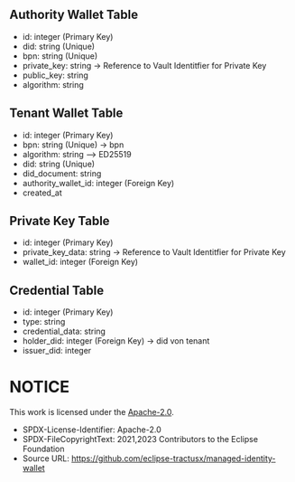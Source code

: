 ## Authority Wallet Table
- id: integer (Primary Key)
- did: string (Unique)
- bpn: string (Unique)
- private_key: string -> Reference to Vault Identitfier for Private Key
- public_key: string
- algorithm: string

## Tenant Wallet Table
- id: integer (Primary Key)
- bpn: string (Unique) -> bpn
- algorithm: string --> ED25519
- did: string (Unique)
- did_document: string
- authority_wallet_id: integer (Foreign Key)
- created_at

## Private Key Table
- id: integer (Primary Key)
- private_key_data: string -> Reference to Vault Identitfier for Private Key
- wallet_id: integer (Foreign Key)

## Credential Table
- id: integer (Primary Key)
- type: string
- credential_data: string
- holder_did: integer (Foreign Key) -> did von tenant
- issuer_did: integer

# NOTICE

This work is licensed under the [Apache-2.0](https://www.apache.org/licenses/LICENSE-2.0).

- SPDX-License-Identifier: Apache-2.0
- SPDX-FileCopyrightText: 2021,2023 Contributors to the Eclipse Foundation
- Source URL: https://github.com/eclipse-tractusx/managed-identity-wallet

